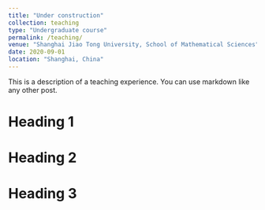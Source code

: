 ```yaml
---
title: "Under construction"
collection: teaching
type: "Undergraduate course"
permalink: /teaching/
venue: "Shanghai Jiao Tong University, School of Mathematical Sciences"
date: 2020-09-01
location: "Shanghai, China"
---
```


This is a description of a teaching experience. You can use markdown like any other post.

Heading 1
======

Heading 2
======

Heading 3
======
